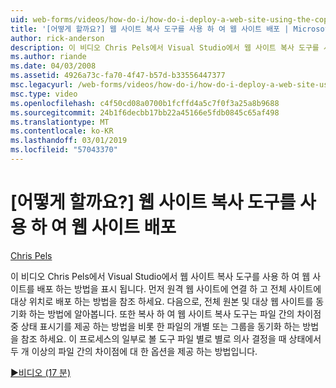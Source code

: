```yaml
---
uid: web-forms/videos/how-do-i/how-do-i-deploy-a-web-site-using-the-copy-web-site-tool
title: '[어떻게 할까요?] 웹 사이트 복사 도구를 사용 하 여 웹 사이트 배포 | Microsoft Docs'
author: rick-anderson
description: 이 비디오 Chris Pels에서 Visual Studio에서 웹 사이트 복사 도구를 사용 하 여 웹 사이트를 배포 하는 방법을 표시 됩니다. 원격 웹 사이트에 연결 하는 방법은 먼저 및...
ms.author: riande
ms.date: 04/03/2008
ms.assetid: 4926a73c-fa70-4f47-b57d-b33556447377
msc.legacyurl: /web-forms/videos/how-do-i/how-do-i-deploy-a-web-site-using-the-copy-web-site-tool
msc.type: video
ms.openlocfilehash: c4f50cd08a0700b1fcffd4a5c7f0f3a25a8b9688
ms.sourcegitcommit: 24b1f6decbb17bb22a45166e5fdb0845c65af498
ms.translationtype: MT
ms.contentlocale: ko-KR
ms.lasthandoff: 03/01/2019
ms.locfileid: "57043370"
---
```

<a name="how-do-i-deploy-a-web-site-using-the-copy-web-site-tool"></a>[어떻게 할까요?] 웹 사이트 복사 도구를 사용 하 여 웹 사이트 배포
====================
[Chris Pels](https://twitter.com/chrispels)

이 비디오 Chris Pels에서 Visual Studio에서 웹 사이트 복사 도구를 사용 하 여 웹 사이트를 배포 하는 방법을 표시 됩니다. 먼저 원격 웹 사이트에 연결 하 고 전체 사이트에 대상 위치로 배포 하는 방법을 참조 하세요. 다음으로, 전체 원본 및 대상 웹 사이트를 동기화 하는 방법에 알아봅니다. 또한 복사 하 여 웹 사이트 복사 도구는 파일 간의 차이점 중 상태 표시기를 제공 하는 방법을 비롯 한 파일의 개별 또는 그룹을 동기화 하는 방법을 참조 하세요. 이 프로세스의 일부로 볼 도구 파일 별로 별로 의사 결정을 때 상태에서 두 개 이상의 파일 간의 차이점에 대 한 옵션을 제공 하는 방법입니다.

[&#9654;비디오 (17 분)](https://channel9.msdn.com/Blogs/ASP-NET-Site-Videos/how-do-i-deploy-a-web-site-using-the-copy-web-site-tool)
